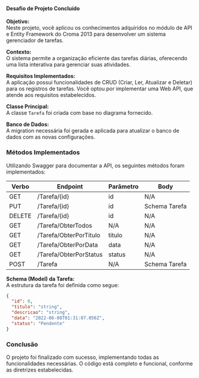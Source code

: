 #### Desafio de Projeto Concluído

**Objetivo:**  
Neste projeto, você aplicou os conhecimentos adquiridos no módulo de API e Entity Framework do Croma 2013 para desenvolver um sistema gerenciador de tarefas.

**Contexto:**  
O sistema permite a organização eficiente das tarefas diárias, oferecendo uma lista interativa para gerenciar suas atividades.

**Requisitos Implementados:**  
A aplicação possui funcionalidades de CRUD (Criar, Ler, Atualizar e Deletar) para os registros de tarefas. Você optou por implementar uma Web API, que atende aos requisitos estabelecidos.

**Classe Principal:**  
A classe `Tarefa` foi criada com base no diagrama fornecido.

**Banco de Dados:**  
A migration necessária foi gerada e aplicada para atualizar o banco de dados com as novas configurações.

### Métodos Implementados

Utilizando Swagger para documentar a API, os seguintes métodos foram implementados:

| Verbo | Endpoint                       | Parâmetro | Body                |
|-------|--------------------------------|-----------|---------------------|
| GET   | /Tarefa/{id}                  | id        | N/A                 |
| PUT   | /Tarefa/{id}                  | id        | Schema Tarefa       |
| DELETE| /Tarefa/{id}                  | id        | N/A                 |
| GET   | /Tarefa/ObterTodos            | N/A       | N/A                 |
| GET   | /Tarefa/ObterPorTitulo        | titulo    | N/A                 |
| GET   | /Tarefa/ObterPorData          | data      | N/A                 |
| GET   | /Tarefa/ObterPorStatus        | status    | N/A                 |
| POST  | /Tarefa                       | N/A       | Schema Tarefa       |

**Schema (Model) da Tarefa:**  
A estrutura da tarefa foi definida como segue:

```json
{
  "id": 0,
  "titulo": "string",
  "descricao": "string",
  "data": "2022-06-08T01:31:07.056Z",
  "status": "Pendente"
}
```

### Conclusão

O projeto foi finalizado com sucesso, implementando todas as funcionalidades necessárias. O código está completo e funcional, conforme as diretrizes estabelecidas. 
